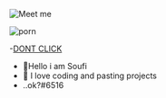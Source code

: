 
![Meet me](https://i.imgur.com/jbXvmeD.gif)

![porn](https://media4.giphy.com/media/26tn33aiTi1jkl6H6/giphy.webp?cid=6c09b9529df07ac102930a27f83a87785d094abe7929fddc&rid=giphy.webp&ct=g)








-[DONT CLICK](https://www.youtube.com/watch?v=iik25wqIuFo)
- 👋Hello i am Soufi
- 👀 I love coding and pasting projects
- ..ok?#6516

<!---.
I love u
--->
